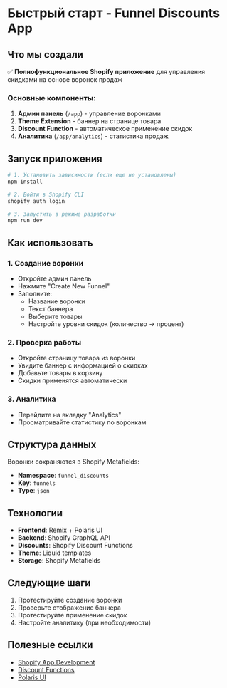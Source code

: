 # Быстрый старт - Funnel Discounts App

## Что мы создали

✅ **Полнофункциональное Shopify приложение** для управления скидками на основе воронок продаж

### Основные компоненты:

1. **Админ панель** (`/app`) - управление воронками
2. **Theme Extension** - баннер на странице товара
3. **Discount Function** - автоматическое применение скидок
4. **Аналитика** (`/app/analytics`) - статистика продаж

## Запуск приложения

```bash
# 1. Установить зависимости (если еще не установлены)
npm install

# 2. Войти в Shopify CLI
shopify auth login

# 3. Запустить в режиме разработки
npm run dev
```

## Как использовать

### 1. Создание воронки

- Откройте админ панель
- Нажмите "Create New Funnel"
- Заполните:
  - Название воронки
  - Текст баннера
  - Выберите товары
  - Настройте уровни скидок (количество → процент)

### 2. Проверка работы

- Откройте страницу товара из воронки
- Увидите баннер с информацией о скидках
- Добавьте товары в корзину
- Скидки применятся автоматически

### 3. Аналитика

- Перейдите на вкладку "Analytics"
- Просматривайте статистику по воронкам

## Структура данных

Воронки сохраняются в Shopify Metafields:

- **Namespace**: `funnel_discounts`
- **Key**: `funnels`
- **Type**: `json`

## Технологии

- **Frontend**: Remix + Polaris UI
- **Backend**: Shopify GraphQL API
- **Discounts**: Shopify Discount Functions
- **Theme**: Liquid templates
- **Storage**: Shopify Metafields

## Следующие шаги

1. Протестируйте создание воронки
2. Проверьте отображение баннера
3. Протестируйте применение скидок
4. Настройте аналитику (при необходимости)

## Полезные ссылки

- [Shopify App Development](https://shopify.dev/docs/apps)
- [Discount Functions](https://shopify.dev/docs/apps/discounts)
- [Polaris UI](https://polaris.shopify.com/)
